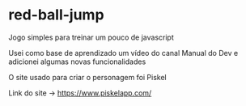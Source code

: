 # red-ball-jump

Jogo simples para treinar um pouco de javascript

Usei como base de aprendizado um vídeo do canal Manual do Dev e adicionei algumas novas funcionalidades

O site usado para criar o personagem foi Piskel

Link do site -> https://www.piskelapp.com/
